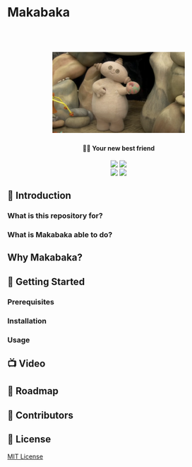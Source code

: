 # Makabaka

<h1 align="center">
  <br>
  <img src="./Image/makabaka.png" width="300">
  <br>
</h1>

<h4 align="center">💁‍♀️ Your new best friend</h4>

<p align="center">
  <a href="https://github.com/leon-ai/leon/blob/develop/LICENSE.md"><img src="https://img.shields.io/badge/license-MIT-blue.svg?label=License&style=flat" /></a>
  <a href="https://github.com/leon-ai/leon/blob/develop/.github/CONTRIBUTING.md"><img src="https://img.shields.io/badge/PRs-welcome-brightgreen.svg?style=flat" /></a>
  <br>
  <a href="https://github.com/leon-ai/leon/actions/workflows/build.yml"><img src="https://github.com/leon-ai/leon/actions/workflows/build.yml/badge.svg?branch=develop" /></a>
  <a href="https://github.com/leon-ai/leon/actions/workflows/tests.yml"><img src="https://github.com/leon-ai/leon/actions/workflows/tests.yml/badge.svg?branch=develop" /></a>
  
</p>

## 👋 Introduction

### What is this repository for?

### What is Makabaka able to do?

## Why Makabaka?

## 🚀 Getting Started

### Prerequisites

### Installation

### Usage

## 📺 Video

## 🧭 Roadmap

## 👨 Contributors



## 📝 License

[MIT License](https://github.com/leon-ai/leon/blob/develop/LICENSE.md)
